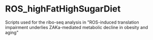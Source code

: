 # ROS_highFatHighSugarDiet
Scripts used for the ribo-seq analysis in "ROS-induced translation impairment underlies ZAKa-mediated metabolic decline in obesity and aging"
